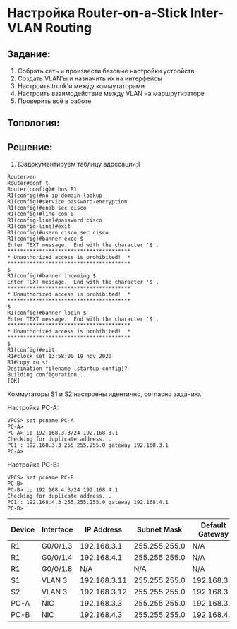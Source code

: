 # Настройка Router-on-a-Stick Inter-VLAN Routing

## Задание: 
  1. Собрать сеть и произвести базовые настройки устройств
  2. Создать VLAN'ы и назначить их на интерфейсы
  3. Настроить trunk'и между коммутаторами
  4. Настроить взаимодействие между VLAN на маршрутизаторе
  5. Проверить всё в работе

## Топология: 

## Решение: 

  1. [Задокументируем таблицу адресации;]




```
Router>en    
Router#conf t
Router(config)# hos R1
R1(config)#no ip domain-lookup 
R1(config)#service password-encryption 
R1(config)#enab sec cisco
R1(config)#line con 0
R1(config-line)#password cisco
R1(config-line)#exit
R1(config)#usern cisco sec cisco
R1(config)#banner exec $ 
Enter TEXT message.  End with the character '$'.
***************************************
* Unauthorized access is prohibited!  *
***************************************
$
R1(config)#banner incoming $
Enter TEXT message.  End with the character '$'.
***************************************
* Unauthorized access is prohibited!  *
***************************************
$
R1(config)#banner login $
Enter TEXT message.  End with the character '$'.
***************************************
* Unauthorized access is prohibited!  *
***************************************
$
R1(config)#exit
R1#clock set 13:58:00 19 nov 2020 
R1#copy ru st
Destination filename [startup-config]? 
Building configuration...
[OK]
```

Коммутаторы S1 и S2 настроены идентично, согласно заданию. 

Настройка PC-A: 

```
VPCS> set pcname PC-A
PC-A> 
PC-A> ip 192.168.3.3/24 192.168.3.1                          
Checking for duplicate address...
PC1 : 192.168.3.3 255.255.255.0 gateway 192.168.3.1
PC-A>
```

Настройка PC-B: 

```
VPCS> set pcname PC-B
PC-B> 
PC-B> ip 192.168.4.3/24 192.168.4.1 
Checking for duplicate address...
PC1 : 192.168.4.3 255.255.255.0 gateway 192.168.4.1
PC-B> 
```

| Device | Interface | IP Address   | Subnet Mask   | Default Gateway |
|--------|-----------|--------------|---------------|-----------------|
| R1     | G0/0/1.3  | 192.168.3.1  | 255.255.255.0 | N/A             |
| R1     | G0/0/1.4  | 192.168.4.1  | 255.255.255.0 | N/A             |
| R1     | G0/0/1.8  | N/A          | N/A           | N/A             |
| S1     | VLAN 3    | 192.168.3.11 | 255.255.255.0 | 192.168.3.1     |
| S2     | VLAN 3    | 192.168.3.12 | 255.255.255.0 | 192.168.3.1     |
| PC-A   | NIC       | 192.168.3.3  | 255.255.255.0 | 192.168.3.1     |
| PC-B   | NIC       | 192.168.4.3  | 255.255.255.0 | 192.168.4.1     |